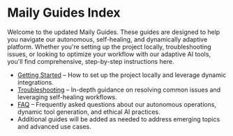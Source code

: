 <!--
NOTE: This document has been updated to reflect the new vision and strategic objectives of the Maily platform.
Please refer to docs/PROJECT_STRATEGY.md for full details.
-->

# Maily Guides Index

Welcome to the updated Maily Guides. These guides are designed to help you navigate our autonomous, self-healing, and dynamically adaptive platform. Whether you're setting up the project locally, troubleshooting issues, or looking to optimize your workflow with our adaptive AI tools, you'll find comprehensive, step-by-step instructions here.

- [Getting Started](./getting-started.md) – How to set up the project locally and leverage dynamic integrations.
- [Troubleshooting](./troubleshooting.md) – In-depth guidance on resolving common issues and leveraging self-healing workflows.
- [FAQ](./faq.md) – Frequently asked questions about our autonomous operations, dynamic tool generation, and ethical AI practices.
- Additional guides will be added as needed to address emerging topics and advanced use cases. 